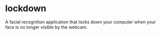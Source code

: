 # lockdown
A facial recognition application that locks down your computer when your face is no longer visible by the webcam.
